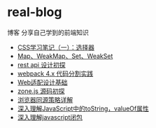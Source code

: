 # real-blog
博客
分享自己学到的前端知识

- [CSS学习笔记（一）：选择器](https://github.com/CAaRrLl/real-blog/blob/master/blog/CSS%E5%AD%A6%E4%B9%A0%E7%AC%94%E8%AE%B0%EF%BC%88%E4%B8%80%EF%BC%89%EF%BC%9A%E9%80%89%E6%8B%A9%E5%99%A8.md)
- [Map、WeakMap、Set、WeakSet](https://github.com/CAaRrLl/real-blog/blob/master/blog/Map%E3%80%81WeakMap%E3%80%81Set%E3%80%81WeakSet.md)
- [rest api 设计初探](https://github.com/CAaRrLl/real-blog/blob/master/blog/rest%20api%20%E8%AE%BE%E8%AE%A1%E5%88%9D%E6%8E%A2.md)
- [webpack 4.x 代码分割实践](https://github.com/CAaRrLl/real-blog/blob/master/blog/webpack%204.x%20%E4%BB%A3%E7%A0%81%E5%88%86%E5%89%B2%E5%AE%9E%E8%B7%B5.md)
- [Web适配设计基础](https://github.com/CAaRrLl/real-blog/blob/master/blog/Web%E9%80%82%E9%85%8D%E8%AE%BE%E8%AE%A1%E5%9F%BA%E7%A1%80.md)
- [zone.js 源码初探](https://github.com/CAaRrLl/real-blog/blob/master/blog/zone.js%20%E6%BA%90%E7%A0%81%E5%88%9D%E6%8E%A2.md)
- [浏览器同源策略详解](https://github.com/CAaRrLl/real-blog/blob/master/blog/%E6%B5%8F%E8%A7%88%E5%99%A8%E5%90%8C%E6%BA%90%E7%AD%96%E7%95%A5%E8%AF%A6%E8%A7%A3.md)
- [深入理解JavaScript中的toString，valueOf属性](https://github.com/CAaRrLl/real-blog/blob/master/blog/%E6%B7%B1%E5%85%A5%E7%90%86%E8%A7%A3JavaScript%E4%B8%AD%E7%9A%84toString%EF%BC%8CvalueOf%E5%B1%9E%E6%80%A7.md)
- [深入理解javascript闭包](https://github.com/CAaRrLl/real-blog/blob/master/blog/%E6%B7%B1%E5%85%A5%E7%90%86%E8%A7%A3javascript%E9%97%AD%E5%8C%85.md)
